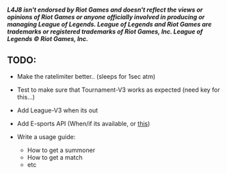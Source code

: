 ##### L4J8 isn't endorsed by Riot Games and doesn't reflect the views or opinions of Riot Games or anyone officially involved in producing or managing League of Legends. League of Legends and Riot Games are trademarks or registered trademarks of Riot Games, Inc. League of Legends © Riot Games, Inc.

## TODO:
* Make the ratelimiter better.. (sleeps for 1sec atm)
* Test to make sure that Tournament-V3 works as expected (need key for this...)
* Add League-V3 when its out 
* Add E-sports API (When/if its available, or [this](https://gist.github.com/levi/e7e5e808ac0119e154ce))

* Write a usage guide:
	* How to get a summoner
	* How to get a match
	* etc

